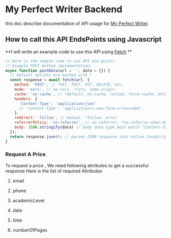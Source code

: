 # My Perfect Writer Backend

this doc describe documentation of API usage for [My Perfect Writer](https://www.myperfectwriter.net/).

## How to call this API EndsPoints using Javascript

**I will write an example code to use this API using [Fetch](https://developer.mozilla.org/en-US/docs/Web/API/Fetch_API/Using_Fetch) **

```javascript
// Here is the sample code to use API end points
// Example POST method implementation:
async function postData(url = '', data = {}) {
  // Default options are marked with *
  const response = await fetch(url, {
    method: 'POST', // *GET, POST, PUT, DELETE, etc.
    mode: 'cors', // no-cors, *cors, same-origin
    cache: 'no-cache', // *default, no-cache, reload, force-cache, only-if-cached
    headers: {
      'Content-Type': 'application/json'
      // 'Content-Type': 'application/x-www-form-urlencoded',
    },
    redirect: 'follow', // manual, *follow, error
    referrerPolicy: 'no-referrer', // no-referrer, *no-referrer-when-downgrade, origin, origin-when-cross-origin, same-origin, strict-origin, strict-origin-when-cross-origin, unsafe-url
    body: JSON.stringify(data) // body data type must match "Content-Type" header
  });
  return response.json(); // parses JSON response into native JavaScript objects
}

```

### Request A Price

To request a price , We need following attributes to get a successful response 
Here is the list of required Attributes

1. email

2. phone

3. academicLevel

4. date

5. time

6. numberOfPages
